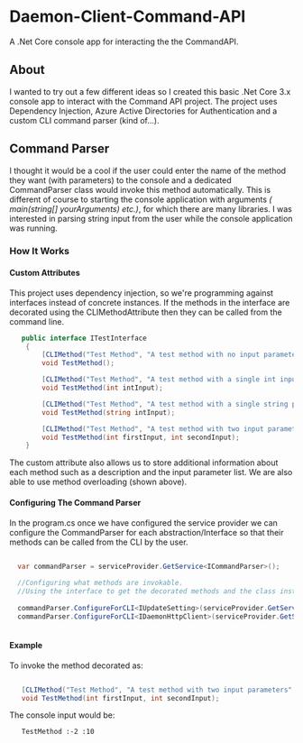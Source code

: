 # Daemon-Client-Command-API

A .Net Core console app for interacting the the CommandAPI. 

## About
I wanted to try out a few different ideas so I created this basic .Net Core 3.x console app to interact with the Command API project. The project uses Dependency Injection, Azure Active Directories for Authentication and a custom CLI command parser (kind of...). 

## Command Parser
I thought it would be a cool if the user could enter the name of the method they want (with parameters) to the console and a dedicated CommandParser class would invoke this method automatically. This is different of course to starting the console application with arguments *( main(string[] yourArguments) etc.)*, for which there are many libraries. I was interested in parsing string input from the user while the console application was running.

### How It Works

#### Custom Attributes
This project uses dependency injection, so we're programming against interfaces instead of concrete instances. If the methods in the interface are decorated using the CLIMethodAttribute then they can be called from the command line.

```csharp
   public interface ITestInterface
    {
        [CLIMethod("Test Method", "A test method with no input parameters")]
        void TestMethod();

        [CLIMethod("Test Method", "A test method with a single int input parameter", ":InputParameterInt")]
        void TestMethod(int intInput);

        [CLIMethod("Test Method", "A test method with a single string parameter", ":InputParameterString")]
        void TestMethod(string intInput);

        [CLIMethod("Test Method", "A test method with two input parameters" ,":InputParameterInt :InputParameterInt")]
        void TestMethod(int firstInput, int secondInput);
    }
```
The custom attribute also allows us to store additional information about each method such as a description and the input parameter list. We are also able to use method overloading (shown above).

#### Configuring The Command Parser
In the program.cs once we have configured the service provider we can configure the CommandParser for each abstraction/Interface so that their methods can be called from the CLI by the user.

```csharp

  var commandParser = serviceProvider.GetService<ICommandParser>();
  
  //Configuring what methods are invokable.
  //Using the interface to get the decorated methods and the class instance to invoke them.
  
  commandParser.ConfigureForCLI<IUpdateSetting>(serviceProvider.GetService<IUpdateSetting>());
  commandParser.ConfigureForCLI<IDaemonHttpClient>(serviceProvider.GetService<IDaemonHttpClient>());
  
```
#### Example
To invoke the method decorated as:

```csharp

   [CLIMethod("Test Method", "A test method with two input parameters" ,":InputParameterInt :InputParameterInt")]
   void TestMethod(int firstInput, int secondInput);

```
The console input would be:

```console
   TestMethod :-2 :10
```

